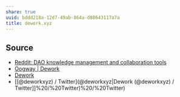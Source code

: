 ```yaml
---
share: true
uuid: bddd218a-12d7-49ab-864a-d88643117a7a
title: dework.xyz
---
```

## Source
* [Reddit: DAO knowledge management and collaboration tools](https://old.reddit.com/r/dao/comments/s8a0qg/dao_knowledge_management_and_collaboration_tools/hth466e/)
* [Oogway | Dework](https://app.dework.xyz/oogway/contributors)
* [Dework](https://dework.xyz/)
* [[@deworkxyz) / Twitter](@deworkxyz|Dework (@deworkxyz) / Twitter]]%20/%20Twitter)%20/%20Twitter)